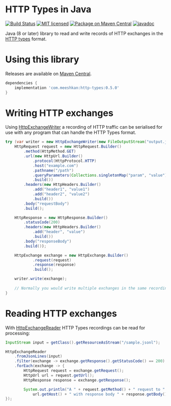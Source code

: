# HTTP Types in Java
[![Build Status](https://github.com/Meeshkan/java-http-types/workflows/Java%20CI/badge.svg)](https://github.com/Meeshkan/java-http-types/actions?query=workflow%3A%22Java+CI%22)
[![MIT licensed](http://img.shields.io/:license-MIT-blue.svg)](LICENSE)
[![Package on Maven Central](https://img.shields.io/maven-central/v/com.meeshkan/http-types)](https://search.maven.org/artifact/com.meeshkan/http-types/)
[![javadoc](https://www.javadoc.io/badge/com.meeshkan/http-types.svg)](https://www.javadoc.io/doc/com.meeshkan/http-types)

Java (8 or later) library to read and write records of HTTP exchanges in the [HTTP types](https://meeshkan.github.io/http-types/) format.

# Using this library
Releases are available on [Maven Central](https://search.maven.org/artifact/com.meeshkan/http-types/0.4.0/jar).

```gradle
dependencies {
    implementation 'com.meeshkan:http-types:0.5.0'
}
```

# Writing HTTP exchanges
Using [HttpExchangeWriter](https://www.javadoc.io/static/com.meeshkan/http-types/0.4.0/com/meeshkan/http/types/HttpExchangeWriter.html) a recording of HTTP traffic can be serialised for use with any program that can handle the HTTP Types format.
```java
try (var writer = new HttpExchangeWriter(new FileOutputStream("output.jsonl"))) {
    HttpRequest request = new HttpRequest.Builder()
        .method(HttpMethod.GET)
        .url(new HttpUrl.Builder()
            .protocol(HttpProtocol.HTTP)
            .host("example.com")
            .pathname("/path")
            .queryParameters(Collections.singletonMap("param", "value"))
            .build())    
        .headers(new HttpHeaders.Builder()
            .add("header1", "value1")
            .add("header2", "value2")
            .build())
        .body("requestBody")
        .build();

    HttpResponse = new HttpResponse.Builder()
        .statusCode(200)
        .headers(new HttpHeaders.Builder()
            .add("header", "value")
            .build())
        .body("responseBody")
        .build());

    HttpExchange exchange = new HttpExchange.Builder()
            .request(request)
            .response(response)
            .build();

    writer.write(exchange);
    
    // Normally you would write multiple exchanges in the same recording.
}
```

# Reading HTTP exchanges
With [HttpExchangeReader](https://www.javadoc.io/static/com.meeshkan/http-types/0.4.0/com/meeshkan/http/types/HttpExchangeReader.html) HTTP Types recordings can be read for processing:
```java
InputStream input = getClass().getResourceAsStream("/sample.jsonl");

HttpExchangeReader
    .fromJsonLines(input)
    .filter(exchange -> exchange.getResponse().getStatusCode() == 200)
    .forEach(exchange -> {
        HttpRequest request = exchange.getRequest();
        HttpUrl url = request.getUrl();
        HttpResponse response = exchange.getResponse();

        System.out.println("A " + request.getMethod() + " request to " +
            url.getHost() + " with response body " + response.getBody());
});
```
